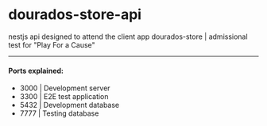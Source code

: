 # dourados-store-api
nestjs api designed to attend the client app dourados-store | admissional test for "Play For a Cause"

--- 

#### Ports explained: 

- 3000 | Development server
- 3300 | E2E test application
- 5432 | Development database
- 7777 | Testing database